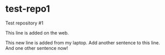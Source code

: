 # test-repo1
Test repository #1

This line is added on the web.

This new line is added from my laptop. Add another sentence to this line. And one other sentence now!
